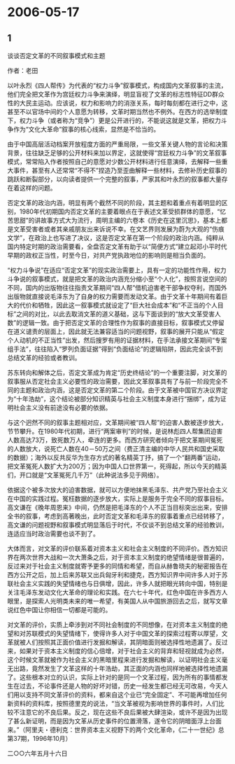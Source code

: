 # 2006-05-17

## 1

谈谈否定文革的不同叙事模式和主题 

作者：老田 

以叶永烈《四人帮传》为代表的“权力斗争”叙事模式，构成国内文革叙事的主流，他们完全把文革作为宫廷权力斗争来演绎，明显盲视了文革的标志性特征DD群众性的大民主运动。应该说，权力和影响力的消涨关系，每时每刻都在进行之中，这甚至不以官场中间的个人意愿为转移，文革时期当然也不例外。在西方的选举制度下，权力斗争（或者称为“竞争”）更是公开进行的，不能说这就是文革，把权力斗争作为“文化大革命”叙事的核心线索，显然是不恰当的。 

由于中国高层活动档案开放程度方面的严重局限，一些文革关键人物的言论和决策背景，往往缺乏足够的公开材料来加以界定，这就使得“宫廷权力斗争”的文革叙事模式，常常陷入作者按照自己的意愿对少数公开材料进行任意演绎，去解释一些重大事件，甚至有人还常常“不得不”捏造乃至歪曲解释一些材料，去修补历史叙事的跳跃和断裂部分，以向读者提供一个完整的叙事，严家其和叶永烈的叙事都大量存在着这样的问题。 

否定文革的政治内涵，明显有两个截然不同的阶段，其主题和着重点有着明显的区别，1980年代初期国内否定文革的主要着眼点在于表述文革受损群体的意愿，“忆苦思甜”的讲故事方式大为流行，周明主编的六卷本《历史在这里沉思》，基本上都是文革受害者或者其亲戚朋友出来诉说不幸。在文艺界则发展为蔚为大观的“伤痕文学”，在政治上也写进了决议，这是否定文革在第一个阶段的政治内涵。纯粹从国内特定时期的政治需要看，全盘否定文革有助于以“简便方式”建立起邓小平时代早期的政权正当性，时至今日，对共产党执政地位的影响则是相当负面的。 

“权力斗争说”在适应“否定文革”的现实政治需要上，具有一定的功能性作用，权力斗争说的叙事模式，就是把文革的政治内涵充分缩小至“个人化”，按照言说空间的不同，国内的出版物往往指责文革期间“四人帮”借机迫害老干部争权夺利，而国外出版物就直接说毛泽东为了自身的权力需要而发动文革。由于文革十年期间有着巨大的代价和牺牲，因此这一叙事模式就设定了“巨大社会成本”和“不正当的个人目标”之间的对比，以此去取消文革的道义基础，这与下面谈到的“放大文革受害人数”的逻辑一致。由于把否定文革的合理性作为叙事的直接目标，叙事模式又停留在道义谴责的层面上，因此就无法兼容适当的问题视野，叙事的展开只能从“假定个人动机的不正当性”出发，然后搜罗有用的证据材料，在手法承接文革期间“专案组手法”，往往陷入“罗列负面证据”得到“负面结论”的逻辑陷阱，因此完全谈不到总结文革的经验或者教训。 

苏东转向和解体之后，否定文革成为肯定“历史终结论”的一个重要注脚，对文革的叙事服从否定社会主义必要性的政治需要，因此文革叙事具有了与前一阶段完全不同的主题和政治内涵，这是否定文革的第二个阶段。由于文革被中国官方决议界定为“十年浩劫”，这个结论被部分知识精英与社会主义制度本身进行“捆绑”，成为证明社会主义没有前途没有必要的依据。

与这个迥然不同的叙事主题相对应，文革期间被“四人帮”的迫害人数被逐步放大，节节攀升。在1980年代初期，进行“两案审判”的时候，是说林彪四人帮集团迫害人数高达73万，致死数万人，牵连的更多。而西方研究者倾向于把文革期间冤死的人数放大，说死亡人数在40－50万之间（费正清主编的中华人民共和国史采取的数据）；海外以反共反华为生存方式的著名精英丁抒，搞了一个“翻两番”运动，把文革冤死人数扩大为200万；因为中国人口世界第一，死得起，所以今天的精英们，开口就是“文革冤死几千万”（此种说法多见于网络）。

依据这个被多次放大的迫害数据，就可以方便地抹黑毛泽东、共产党乃至社会主义在中国的实践过程。冤枉数据的逐步放大，实际上是服务于完全不同的叙事目标。高文谦在《晚年周恩来》中间，仍然是把毛泽东的个人不正当目标突出出来，安排全书的叙事，考虑到高著晚出，此时否定文革和毛泽东的叙事着重点已经转移了，高文谦的问题视野和叙事模式明显落后于时代，不仅谈不到总结文革的经验教训，连适应当时政治需要也谈不到了。

大体而言，对文革的评价联系着对资本主义和社会主义制度的不同评价。西方知识界在两次世界大战和一次大萧条之后，对于资本主义制度的绝望情绪是很普遍的，反过来对于社会主义制度就寄予更多的同情和希望，而自从赫鲁晓夫的秘密报告在西方公开之后，加上后来苏联又出兵匈牙利和捷克，西方知识界中间许多人对于苏联社会主义实践的失望情绪也与日俱增，因此，许多人就把眼光转向中国，特别是关注毛泽东发动文化大革命的理论和实践。在六七十年代，红色中国在许多西方人眼里，是探索人光明类未来的唯一希望，有美国人从中国旅游回去之后，就写文章说红色中国让你相信一切都是可能的。 

对文革的评价，实质上牵涉到对不同社会制度的不同想像，在对资本主义制度的绝望和对苏联模式的失望情绪下，使得许多人对于中国文革的探索过程寄以厚望，文革就被人们按照其正面价值进行发掘和解读，其阴暗面则被选择性地遗漏了。反过来，如果对于资本主义制度的信心倍增，对于社会主义的背弃和轻视就成为必然，这个时候文革就被作为社会主义的黑暗里程来进行发掘和解读，以证明社会主义毫无出路，竟然发生了文革这样的十年浩劫，其正面的内涵也同样地被选择性地遗漏了。这些根本对立的认识，实际上针对的是同一个文革过程，因为所有的事情都发生在过去，不论事件还是人物的好坏对错，历史一经发生都已经无可改易，今天人们用以支持不同文革评价的资料，都来自这个业已“完全固定”、不可能再增加任何新资料的资料库，按照德里克的说法，“当文革被视为影响世界的事件时，人们比较不注意它的不良后果。反之，现在这些不良后果被大肆渲染，或许不是因为出现了甚么新证明，而是因为文革从历史事件的位置滑落，遂令它的阴暗面浮上台面来。”（阿里夫・德利克：世界资本主义视野下的两个文化革命，《二十一世纪》总第37期，1996年10月） 

二○○六年五月十六日 



